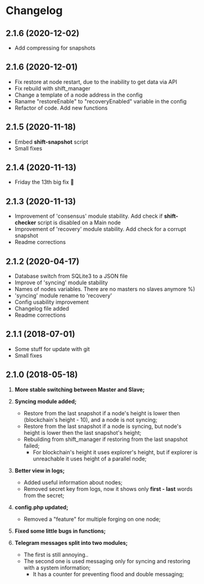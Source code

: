 # Changelog

## 2.1.6 (2020-12-02)

- Add compressing for snapshots

## 2.1.6 (2020-12-01)

- Fix restore at node restart, due to the inability to get data via API
- Fix rebuild with shift_manager
- Change a template of a node address in the config
- Raname "restoreEnable" to "recoveryEnabled" variable in the config
- Refactor of code. Add new functions

## 2.1.5 (2020-11-18)

- Embed **shift-snapshot** script
- Small fixes

## 2.1.4 (2020-11-13)

- Friday the 13th big fix 🎃

## 2.1.3 (2020-11-13)

- Improvement of 'consensus' module stability. Add check if **shift-checker** script is disabled on a Main node
- Improvement of 'recovery' module stability. Add check for a corrupt snapshot
- Readme corrections

## 2.1.2 (2020-04-17)

- Database switch from SQLite3 to a JSON file
- Improve of 'syncing' module stability
- Names of nodes variables. There are no masters no slaves anymore %)
- 'syncing' module rename to 'recovery'
- Config usability improvement
- Changelog file added
- Readme corrections

## 2.1.1 (2018-07-01)

- Some stuff for update with git
- Small fixes

## 2.1.0 (2018-05-18)

1. **More stable switching between Master and Slave;**

2. **Syncing module added;**
   * Restore from the last snapshot if a node's height is lower then (blockchain's height - 10), and a node is not syncing;
   * Restore from the last snapshot if a node is syncing, but node's height is lower then the last snapshot's height;
   * Rebuilding from shift_manager if restoring from the last snapshot failed;
      * For blockchain's height it uses explorer's height, but if explorer is unreachable it uses height of a parallel node;

3. **Better view in logs;**
   * Added useful information about nodes;
   * Removed secret key from logs, now it shows only **first - last** words from the secret;

4. **config.php updated;**
   * Removed a "feature" for multiple forging on one node;

5. **Fixed some little bugs in functions;**

6. **Telegram messages split into two modules;**
   * The first is still annoying..
   * The second one is used messaging only for syncing and restoring with a system information;
      * It has a counter for preventing flood and double messaging;


<!-- TODO

--

SyncingMessage заменить на recoveryMessage

--

Не дисаблить форджинг на бекапе просто так

--

При форке проверять на коррупт снапшот и рестор фром снапшот


--

Разделить проверку на форк и создание снапшотов.
Добавить в бд строку форк = фалс

--

! При создании снапшотов проверять хейт ноды

--

Найти возможность проверять целостность снапшота

--

сделать команды для shift-checker

reload, rebuild, stop, start, update_manager, update_client, update_wallet, create_snapshot, restore_snapshot

--

окмсг, не проверяет на то запущен шифт или нет
поменять на 
√ SHIFT is running.
чекнуть

Сделать паузу после перезапуска в 20 секунд.

--

Отдельное сообщение при неполучении хейта с ноды
+ сразу не триггериться, подождать следующей проверки

--

Разобраться с необходимостью приписывать http://

--

+ При сломаном снапшоте, добавить проверку на другие снапшоты.

- Add installation guide
- Update readme
- Update screenshots

- В конфиге, вместо мейн и бекап, сделать локал и ремоут ноды, чтобы удобно было переключаться, да и вообще, меньше заморочек

END TODO -->